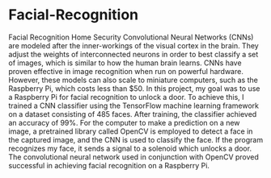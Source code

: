 # Facial-Recognition
Facial Recognition Home Security
Convolutional Neural Networks (CNNs) are modeled after the inner-workings of the visual cortex in the brain. They adjust the weights of interconnected neurons in order to best classify a set of images, which is similar to how the human brain learns. CNNs have proven effective in image recognition when run on powerful hardware. However, these models can also scale to miniature computers, such as the Raspberry Pi, which costs less than $50. In this project, my goal was to use a Raspberry Pi for facial recognition to unlock a door. To achieve this, I trained a CNN classifier using the TensorFlow machine learning framework on a dataset consisting of 485 faces. After training, the classifier achieved an accuracy of 99%. For the computer to make a prediction on a new image, a pretrained library called OpenCV is employed to detect a face in the captured image, and the CNN is used to classify the face. If the program recognizes my face, it sends a signal to a solenoid which unlocks a door. The convolutional neural network used in conjunction with OpenCV proved successful in achieving facial recognition on a Raspberry Pi.
 
